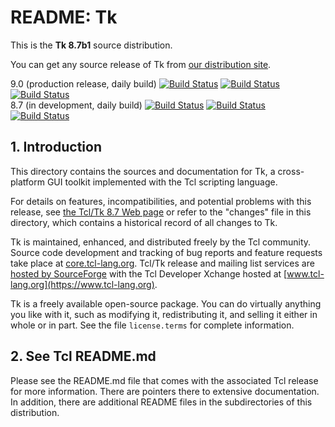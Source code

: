 # README:  Tk

This is the **Tk 8.7b1** source distribution.

You can get any source release of Tk from [our distribution
site](https://sourceforge.net/projects/tcl/files/Tcl/).

9.0 (production release, daily build)
[![Build Status](https://github.com/tcltk/tk/actions/workflows/linux-build.yml/badge.svg?branch=main)](https://github.com/tcltk/tk/actions/workflows/linux-build.yml?query=branch%3Amain)
[![Build Status](https://github.com/tcltk/tk/actions/workflows/win-build.yml/badge.svg?branch=main)](https://github.com/tcltk/tk/actions/workflows/win-build.yml?query=branch%3Amain)
[![Build Status](https://github.com/tcltk/tk/actions/workflows/mac-build.yml/badge.svg?branch=main)](https://github.com/tcltk/tk/actions/workflows/mac-build.yml?query=branch%3Amain)
<br>
8.7 (in development, daily build)
[![Build Status](https://github.com/tcltk/tk/actions/workflows/linux-build.yml/badge.svg?branch=core-8-branch)](https://github.com/tcltk/tk/actions/workflows/linux-build.yml?query=branch%3Acore-8-branch)
[![Build Status](https://github.com/tcltk/tk/actions/workflows/win-build.yml/badge.svg?branch=core-8-branch)](https://github.com/tcltk/tk/actions/workflows/win-build.yml?query=branch%3Acore-8-branch)
[![Build Status](https://github.com/tcltk/tk/actions/workflows/mac-build.yml/badge.svg?branch=core-8-branch)](https://github.com/tcltk/tk/actions/workflows/mac-build.yml?query=branch%3Acore-8-branch)

## <a id="intro">1.</a> Introduction

This directory contains the sources and documentation for Tk, a
cross-platform GUI toolkit implemented with the Tcl scripting language.

For details on features, incompatibilities, and potential problems with
this release, see [the Tcl/Tk 8.7 Web page](https://www.tcl-lang.org/software/tcltk/8.7.html)
or refer to the "changes" file in this directory, which contains a
historical record of all changes to Tk.

Tk is maintained, enhanced, and distributed freely by the Tcl community.
Source code development and tracking of bug reports and feature requests
take place at [core.tcl-lang.org](https://core.tcl-lang.org/).
Tcl/Tk release and mailing list services are [hosted by
SourceForge](https://sourceforge.net/projects/tcl/)
with the Tcl Developer Xchange hosted at
[www.tcl-lang.org](https://www.tcl-lang.org).

Tk is a freely available open-source package.  You can do virtually
anything you like with it, such as modifying it, redistributing it,
and selling it either in whole or in part.  See the file
`license.terms` for complete information.

## <a id="tcl">2.</a> See Tcl README.md

Please see the README.md file that comes with the associated Tcl release
for more information.  There are pointers there to extensive
documentation.  In addition, there are additional README files
in the subdirectories of this distribution.
